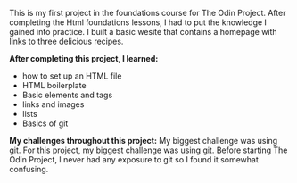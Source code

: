 This is my first project in the foundations course for The Odin Project. After completing the Html foundations lessons, I had to put the knowledge I gained into practice. I built a basic wesite that contains a homepage with links to three delicious recipes.

**After completing this project, I learned:**
* how to set up an HTML file
* HTML boilerplate
* Basic elements and tags
* links and images
* lists
* Basics of git

**My challenges throughout this project:**
My biggest challenge was using git. For this project, my biggest challenge was using git. Before starting The Odin Project, I never had any exposure to git so I found it somewhat confusing.
